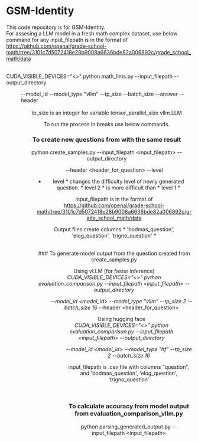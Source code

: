 # GSM-Identity
This code repository is for GSM-Identity.
<br>
For assesing a LLM model in a fresh math complex dataset, use below command for any input_filepath is in the format of 
<br>
https://github.com/openai/grade-school-math/tree/3101c7d5072418e28b9008a6636bde82a006892c/grade_school_math/data

<br>
CUDA_VISIBLE_DEVICES="<>" python math_llms.py --input_filepath <input_filepath> --output_directory <DIR> --model_id <model_id> --model_type "vllm" --tp_size <tp_size> --batch_size <batch_size> --answer <answer> --header <header>
<br>
   tp_size is an integer for variable tensor_parallel_size vllm.LLM
 
 <br>

To run the process in breaks use below commands.

### To create new questions from with the same result
python create_samples.py --input_filepath <input_filepath> --output_directory <DIR> --header <header_for_question> --level <level>

* level * changes the difficulty level of newly generated question. * level 2 * is more difficult than * level 1 *

Input_filepath is in the format of https://github.com/openai/grade-school-math/tree/3101c7d5072418e28b9008a6636bde82a006892c/grade_school_math/data

Output files create columns * 'bodmas_question', 'elog_question', 'trigno_question' *

<br>
### To generate model output from the question created from create_samples.py

Using vLLM (for faster inference)
<br>
*CUDA_VISIBLE_DEVICES="<>" python evaluation_comparison.py --input_filepath <input_filepath> --output_directory <DIR> --model_id <model_id> --model_type "vllm" --tp_size 2 --batch_size 16* --header <header_for_question>
<br>

Using hugging face
<br>
*CUDA_VISIBLE_DEVICES="<>" python evaluation_comparison.py --input_filepath <input_filepath> --output_directory <DIR> --model_id <model_id> --model_type "hf" --tp_size 2 --batch_size 16*

input_filepath is .csv file with  columns "question", and 'bodmas_question', 'elog_question', 'trigno_question'

<br>

### To calculate accuracy from model output from evaluation_comparison_vllm.py


python parsing_generated_output.py --input_filepath <input_filepath>


